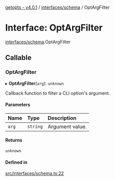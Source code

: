 [getopts - v4.0.1](../README.md) / [interfaces/schema](../modules/interfaces_schema.md) / OptArgFilter

# Interface: OptArgFilter

[interfaces/schema](../modules/interfaces_schema.md).OptArgFilter

## Callable

### OptArgFilter

▸ **OptArgFilter**(`arg`): `unknown`

Callback function to filter a CLI option's argument.

#### Parameters

| Name  | Type     | Description     |
| :---- | :------- | :-------------- |
| `arg` | `string` | Argument value. |

#### Returns

`unknown`

#### Defined in

[src/interfaces/schema.ts:22](https://github.com/prasadrajandran/node-getopts/blob/6df82cf/src/interfaces/schema.ts#L22)
